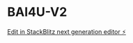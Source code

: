 # BAI4U-V2

[Edit in StackBlitz next generation editor ⚡️](https://stackblitz.com/~/github.com/brijmal/BAI4U-V2)